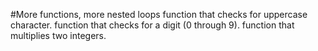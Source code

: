 #More functions, more nested loops
function that checks for uppercase character.
function that checks for a digit (0 through 9).
function that multiplies two integers.
